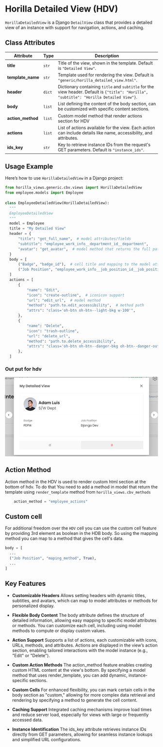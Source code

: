 # Horilla Detailed View (HDV)

`HorillaDetailedView` is a Django `DetailView` class that provides a detailed view of an instance with support for navigation, actions, and caching.

## Class Attributes

| Attribute         | Type   | Description                                                                                                                               |
| ----------------- | ------ | ----------------------------------------------------------------------------------------------------------------------------------------- |
| **title**         | `str`  | Title of the view, shown in the template. Default is `"Detailed View"`.                                                                   |
| **template_name** | `str`  | Template used for rendering the view. Default is `"generic/horilla_detailed_view.html"`.                                                  |
| **header**        | `dict` | Dictionary containing `title` and `subtitle` for the view header. Default is `{"title": "Horilla", "subtitle": "Horilla Detailed View"}`. |
| **body**          | `list` | List defining the content of the body section, can be customized with specific content sections.                                          |
| **action_method** | `list` | Custom model method that render actions section for HDV                                                                                   |
| **actions**       | `list` | List of actions available for the view. Each action can include details like name, accessibility, and attributes.                         |
| **ids_key**       | `str`  | Key to retrieve instance IDs from the request's GET parameters. Default is `"instance_ids"`.                                              |

## Usage Example

Here’s how to use `HorillaDetailedView` in a Django project:

```python
from horilla_views.generic.cbv.views import HorillaDetailedView
from employee.models import Employee

class EmployeeDetailedView(HorillaDetailedView):
  """
  EmployeeDetailedView
  """
  model = Employee
  title = "My Detailed View"
  header = {
      "title": "get_full_name",  # model attributes/fields
      "subtitle": "employee_work_info__department_id__department",
      "avatar": "get_avatar",  # model method that returns the full path
  }
  body = [
      ("Badge", "badge_id"),  # cell title and mapping to the model attribute/method
      ("Job Position", "employee_work_info__job_position_id__job_position"),
  ]
  actions = [
      {
          "name": "Edit",
          "icon": "create-outline",  # iconicon support
          "url": "edit_url",  # model method
          "method": "path.to.edit_accessibility",  # method path
          "attrs": "class='oh-btn oh-btn--light-bkg w-100'",
      },
      {
          "name": "Delete",
          "icon": "trash-outline",
          "url": "delete_url",
          "method": "path.to.delete_accessibility",
          "attrs": "class='oh-btn oh-btn--danger-bkg oh-btn--danger-outline w-100'",
      },
  ]
```

### Out put for hdv

![alt text](image-5.png)


## Action Method
Action method in the HDV is used to render custom html section at the bottom of hdv. To do that You need to add a method in model that return the template using `render_template` method from `horilla_views.cbv_methods`

```python
    action_method = "employee_actions"

```

## Custom cell
For additional freedom over the `HDV` cell you can use the custom cell feature by providing 3rd element as boolean in the HDB 
body. So using the mapping method you can map to a method that gives the cell's data.

```python
body = [
  ...
  ("Job Position", "maping_method", True),
  ...
]

```


## Key Features
- **Customizable Headers**
 Allows setting headers with dynamic titles, subtitles, and avatars, which can map to model attributes or methods for personalized display.
 
- **Flexible Body Content**
 The body attribute defines the structure of detailed information, allowing easy mapping to specific model attributes or methods. You can customize each cell, including using model methods to compute or display custom values.

- **Action Support**
 Supports a list of actions, each customizable with icons, URLs, methods, and attributes. Actions are displayed in the view’s action section, enabling tailored interactions with the model instance (e.g., "Edit" or "Delete").

- **Custom Action Methods**
 The action_method feature enables creating custom HTML content at the view's bottom. By specifying a model method that uses render_template, you can add dynamic, instance-specific sections.

- **Custom Cells**
 For enhanced flexibility, you can mark certain cells in the body section as "custom," allowing for more complex data retrieval and rendering by specifying a method to generate the cell content.

- **Caching Support**
 Integrated caching mechanisms improve load times and reduce server load, especially for views with large or frequently accessed data.

- **Instance Identification**
 The ids_key attribute retrieves instance IDs directly from GET parameters, allowing for seamless instance lookups and simplified URL configurations.